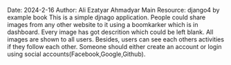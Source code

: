Date: 2024-2-16
Author: Ali Ezatyar Ahmadyar
Main Resource: django4 by example book
This is a simple djnago application. People could share images from any other website to it using a boomkarker which is in dashboard. Every image has got descrition which could be left blank.
All images are shown to all users. Besides, users can see each others activities if they follow each other.
Someone should either create an account or login using social accounts(Facebook,Google,Github).
